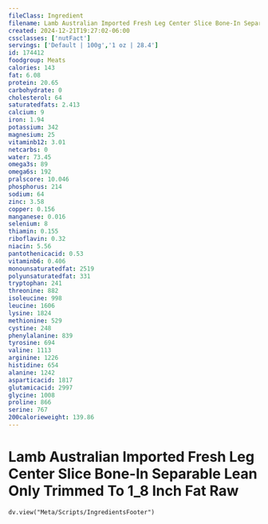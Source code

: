 ```yaml
---
fileClass: Ingredient
filename: Lamb Australian Imported Fresh Leg Center Slice Bone-In Separable Lean Only Trimmed To 1_8 Inch Fat Raw
created: 2024-12-21T19:27:02-06:00
cssclasses: ['nutFact']
servings: ['Default | 100g','1 oz | 28.4']
id: 174412
foodgroup: Meats
calories: 143
fat: 6.08
protein: 20.65
carbohydrate: 0
cholesterol: 64
saturatedfats: 2.413
calcium: 9
iron: 1.94
potassium: 342
magnesium: 25
vitaminb12: 3.01
netcarbs: 0
water: 73.45
omega3s: 89
omega6s: 192
pralscore: 10.046
phosphorus: 214
sodium: 64
zinc: 3.58
copper: 0.156
manganese: 0.016
selenium: 8
thiamin: 0.155
riboflavin: 0.32
niacin: 5.56
pantothenicacid: 0.53
vitaminb6: 0.406
monounsaturatedfat: 2519
polyunsaturatedfat: 331
tryptophan: 241
threonine: 882
isoleucine: 998
leucine: 1606
lysine: 1824
methionine: 529
cystine: 248
phenylalanine: 839
tyrosine: 694
valine: 1113
arginine: 1226
histidine: 654
alanine: 1242
asparticacid: 1817
glutamicacid: 2997
glycine: 1008
proline: 866
serine: 767
200calorieweight: 139.86
---
```


# Lamb Australian Imported Fresh Leg Center Slice Bone-In Separable Lean Only Trimmed To 1_8 Inch Fat Raw

```dataviewjs
dv.view("Meta/Scripts/IngredientsFooter")
```